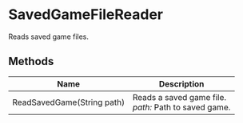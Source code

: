 # SavedGameFileReader

Reads saved game files.



## Methods

| Name            | Description        |
|-----------------|--------------------|
| ReadSavedGame(String path)   |  Reads a saved game file.<br />*path:* Path to saved game.<br /> 


